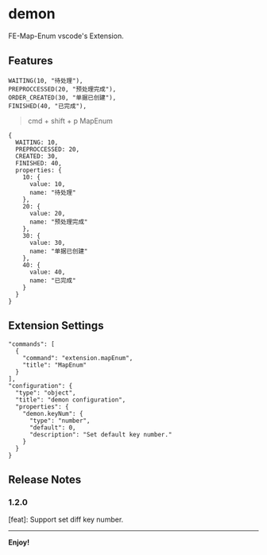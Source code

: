 # demon

FE-Map-Enum vscode's Extension.

## Features

```
WAITING(10, "待处理"),
PREPROCCESSED(20, "预处理完成"),
ORDER_CREATED(30, "单据已创建"),
FINISHED(40, "已完成"),

```

> cmd + shift + p
> MapEnum

```
{
  WAITING: 10,
  PREPROCCESSED: 20,
  CREATED: 30,
  FINISHED: 40,
  properties: {
    10: {
      value: 10,
      name: "待处理"
    },
    20: {
      value: 20,
      name: "预处理完成"
    },
    30: {
      value: 30,
      name: "单据已创建"
    },
    40: {
      value: 40,
      name: "已完成"
    }
  }
}
```

## Extension Settings

```
"commands": [
  {
    "command": "extension.mapEnum",
    "title": "MapEnum"
  }
],
"configuration": {
  "type": "object",
  "title": "demon configuration",
  "properties": {
    "demon.keyNum": {
      "type": "number",
      "default": 0,
      "description": "Set default key number."
    }
  }
}
```

## Release Notes

### 1.2.0

[feat]: Support set diff key number.

-----------------------------------------------------------------------------------------------------------

**Enjoy!**

